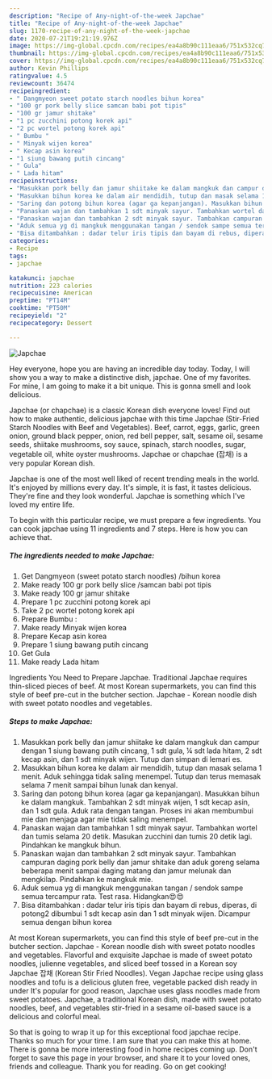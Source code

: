 ```yaml
---
description: "Recipe of Any-night-of-the-week Japchae"
title: "Recipe of Any-night-of-the-week Japchae"
slug: 1170-recipe-of-any-night-of-the-week-japchae
date: 2020-07-21T19:21:19.976Z
image: https://img-global.cpcdn.com/recipes/ea4a8b90c111eaa6/751x532cq70/japchae-foto-resep-utama.jpg
thumbnail: https://img-global.cpcdn.com/recipes/ea4a8b90c111eaa6/751x532cq70/japchae-foto-resep-utama.jpg
cover: https://img-global.cpcdn.com/recipes/ea4a8b90c111eaa6/751x532cq70/japchae-foto-resep-utama.jpg
author: Kevin Phillips
ratingvalue: 4.5
reviewcount: 36474
recipeingredient:
- " Dangmyeon sweet potato starch noodles bihun korea"
- "100 gr pork belly slice samcan babi pot tipis"
- "100 gr jamur shitake"
- "1 pc zucchini potong korek api"
- "2 pc wortel potong korek api"
- " Bumbu "
- " Minyak wijen korea"
- " Kecap asin korea"
- "1 siung bawang putih cincang"
- " Gula"
- " Lada hitam"
recipeinstructions:
- "Masukkan pork belly dan jamur shiitake ke dalam mangkuk dan campur dengan 1 siung bawang putih cincang, 1 sdt gula, ¼ sdt lada hitam, 2 sdt kecap asin, dan 1 sdt minyak wijen. Tutup dan simpan di lemari es."
- "Masukkan bihun korea ke dalam air mendidih, tutup dan masak selama 1 menit. Aduk sehingga tidak saling menempel. Tutup dan terus memasak selama 7 menit sampai bihun lunak dan kenyal."
- "Saring dan potong bihun korea (agar ga kepanjangan). Masukkan bihun ke dalam mangkuk. Tambahkan 2 sdt minyak wijen, 1 sdt kecap asin, dan 1 sdt gula. Aduk rata dengan tangan. Proses ini akan membumbui mie dan menjaga agar mie tidak saling menempel."
- "Panaskan wajan dan tambahkan 1 sdt minyak sayur. Tambahkan wortel dan tumis selama 20 detik. Masukan zucchini dan tumis 20 detik lagi. Pindahkan ke mangkuk bihun."
- "Panaskan wajan dan tambahkan 2 sdt minyak sayur. Tambahkan campuran daging pork belly dan jamur shitake dan aduk goreng selama beberapa menit sampai daging matang dan jamur melunak dan mengkilap. Pindahkan ke mangkuk mie."
- "Aduk semua yg di mangkuk menggunakan tangan / sendok sampe semua tercampur rata. Test rasa. Hidangkan😍😍"
- "Bisa ditambahkan : dadar telur iris tipis dan bayam di rebus, diperas, di potong2 dibumbui 1 sdt kecap asin dan 1 sdt minyak wijen. Dicampur semua dengan bihun korea"
categories:
- Recipe
tags:
- japchae

katakunci: japchae 
nutrition: 223 calories
recipecuisine: American
preptime: "PT14M"
cooktime: "PT50M"
recipeyield: "2"
recipecategory: Dessert

---
```



![Japchae](https://img-global.cpcdn.com/recipes/ea4a8b90c111eaa6/751x532cq70/japchae-foto-resep-utama.jpg)

Hey everyone, hope you are having an incredible day today. Today, I will show you a way to make a distinctive dish, japchae. One of my favorites. For mine, I am going to make it a bit unique. This is gonna smell and look delicious.

Japchae (or chapchae) is a classic Korean dish everyone loves! Find out how to make authentic, delicious japchae with this time Japchae (Stir-Fried Starch Noodles with Beef and Vegetables). Beef, carrot, eggs, garlic, green onion, ground black pepper, onion, red bell pepper, salt, sesame oil, sesame seeds, shiitake mushrooms, soy sauce, spinach, starch noodles, sugar, vegetable oil, white oyster mushrooms. Japchae or chapchae (잡채) is a very popular Korean dish.

Japchae is one of the most well liked of recent trending meals in the world. It's enjoyed by millions every day. It's simple, it is fast, it tastes delicious. They're fine and they look wonderful. Japchae is something which I've loved my entire life.


To begin with this particular recipe, we must prepare a few ingredients. You can cook japchae using 11 ingredients and 7 steps. Here is how you can achieve that.

<!--inarticleads1-->

##### The ingredients needed to make Japchae:

1. Get  Dangmyeon (sweet potato starch noodles) /bihun korea
1. Make ready 100 gr pork belly slice /samcan babi pot tipis
1. Make ready 100 gr jamur shitake
1. Prepare 1 pc zucchini potong korek api
1. Take 2 pc wortel potong korek api
1. Prepare  Bumbu :
1. Make ready  Minyak wijen korea
1. Prepare  Kecap asin korea
1. Prepare 1 siung bawang putih cincang
1. Get  Gula
1. Make ready  Lada hitam


Ingredients You Need to Prepare Japchae. Traditional Japchae requires thin-sliced pieces of beef. At most Korean supermarkets, you can find this style of beef pre-cut in the butcher section. Japchae - Korean noodle dish with sweet potato noodles and vegetables. 

<!--inarticleads2-->

##### Steps to make Japchae:

1. Masukkan pork belly dan jamur shiitake ke dalam mangkuk dan campur dengan 1 siung bawang putih cincang, 1 sdt gula, ¼ sdt lada hitam, 2 sdt kecap asin, dan 1 sdt minyak wijen. Tutup dan simpan di lemari es.
1. Masukkan bihun korea ke dalam air mendidih, tutup dan masak selama 1 menit. Aduk sehingga tidak saling menempel. Tutup dan terus memasak selama 7 menit sampai bihun lunak dan kenyal.
1. Saring dan potong bihun korea (agar ga kepanjangan). Masukkan bihun ke dalam mangkuk. Tambahkan 2 sdt minyak wijen, 1 sdt kecap asin, dan 1 sdt gula. Aduk rata dengan tangan. Proses ini akan membumbui mie dan menjaga agar mie tidak saling menempel.
1. Panaskan wajan dan tambahkan 1 sdt minyak sayur. Tambahkan wortel dan tumis selama 20 detik. Masukan zucchini dan tumis 20 detik lagi. Pindahkan ke mangkuk bihun.
1. Panaskan wajan dan tambahkan 2 sdt minyak sayur. Tambahkan campuran daging pork belly dan jamur shitake dan aduk goreng selama beberapa menit sampai daging matang dan jamur melunak dan mengkilap. Pindahkan ke mangkuk mie.
1. Aduk semua yg di mangkuk menggunakan tangan / sendok sampe semua tercampur rata. Test rasa. Hidangkan😍😍
1. Bisa ditambahkan : dadar telur iris tipis dan bayam di rebus, diperas, di potong2 dibumbui 1 sdt kecap asin dan 1 sdt minyak wijen. Dicampur semua dengan bihun korea


At most Korean supermarkets, you can find this style of beef pre-cut in the butcher section. Japchae - Korean noodle dish with sweet potato noodles and vegetables. Flavorful and exquisite Japchae is made of sweet potato noodles, julienne vegetables, and sliced beef tossed in a Korean soy Japchae 잡채 (Korean Stir Fried Noodles). Vegan Japchae recipe using glass noodles and tofu is a delicious gluten free, vegetable packed dish ready in under It&#39;s popular for good reason, Japchae uses glass noodles made from sweet potatoes. Japchae, a traditional Korean dish, made with sweet potato noodles, beef, and vegetables stir-fried in a sesame oil-based sauce is a delicious and colorful meal. 

So that is going to wrap it up for this exceptional food japchae recipe. Thanks so much for your time. I am sure that you can make this at home. There is gonna be more interesting food in home recipes coming up. Don't forget to save this page in your browser, and share it to your loved ones, friends and colleague. Thank you for reading. Go on get cooking!
